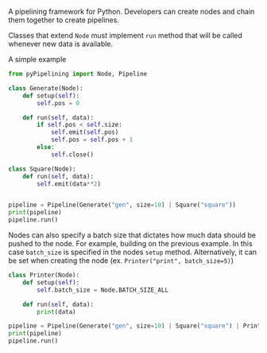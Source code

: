 A pipelining framework for Python. Developers can create nodes and chain them together to create pipelines. 

Classes that extend ```Node``` must implement ```run``` method that will be called whenever new data is available.  

A simple example

```python
from pyPipelining import Node, Pipeline

class Generate(Node):
    def setup(self):
        self.pos = 0

    def run(self, data):
        if self.pos < self.size:
            self.emit(self.pos)
            self.pos = self.pos + 1
        else:
            self.close()

class Square(Node):
    def run(self, data):
        self.emit(data**2)


pipeline = Pipeline(Generate("gen", size=10) | Square("square"))
print(pipeline)
pipeline.run()
```

Nodes can also specify a batch size that dictates how much data should be pushed to the node.
For example, building on the previous example. In this case ```batch_size``` is specified in the nodes ```setup``` method. Alternatively, it can be set when creating the node (ex. ```Printer("print", batch_size=5)```)

```python
class Printer(Node):
    def setup(self):
        self.batch_size = Node.BATCH_SIZE_ALL

    def run(self, data):
        print(data)

pipeline = Pipeline(Generate("gen", size=10) | Square("square") | Printer("print"))
print(pipeline)
pipeline.run()
```